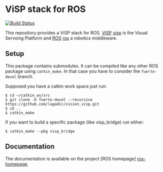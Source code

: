 # ViSP stack for ROS

[![Build Status](https://travis-ci.org/laas/vision_visp.png?branch=master)](https://travis-ci.org/laas/vision_visp)

This repository provides a ViSP stack for ROS. [ViSP] [visp] is the
Visual Servoing Platform and [ROS] [ros] a robotics middleware.

## Setup

This package contains submodules. It can be compiled like any other ROS package using `catkin_make`. In that case you have to consider the `fuerte-devel` branch.

Supposed you have a catkin work space just run:

	$ cd ~/catkin_ws/src 
	$ git clone -b fuerte-devel --recursive https://github.com/lagadic/vision_visp.git
	$ cd ..
	$ catkin_make 

If you want to build a specific package (like visp_bridge) run either:

	$ catkin_make --pkg visp_bridge


## Documentation

The documentation is available on the project [ROS homepage]
[ros-homepage].

[github-homepage]: https://github.com/lagadic/vision_visp
[ros-homepage]: http://www.ros.org/wiki/vision_visp
[visp]: http://team.inria.fr/lagadic/visp/visp.html
[ros]: http://www.ros.org
